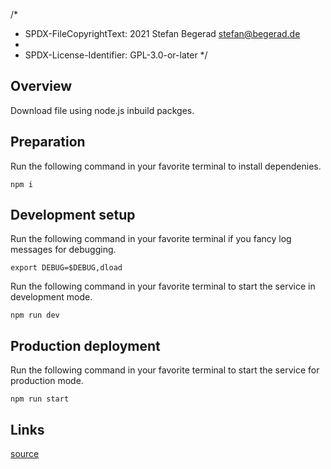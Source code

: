 /*
 * SPDX-FileCopyrightText: 2021 Stefan Begerad <stefan@begerad.de>
 *
 * SPDX-License-Identifier: GPL-3.0-or-later
 */
## Overview
Download file using node.js inbuild packges.

## Preparation
Run the following command in your favorite terminal to install dependenies.
```
npm i
```
## Development setup
Run the following command in your favorite terminal if you fancy log messages for debugging.
```
export DEBUG=$DEBUG,dload
```
Run the following command in your favorite terminal to start the service in development mode.
```
npm run dev
```
## Production deployment
Run the following command in your favorite terminal to start the service for production mode.
```
npm run start
```
## Links
[source](https://www.geeksforgeeks.org/how-to-download-a-file-using-node-js/)